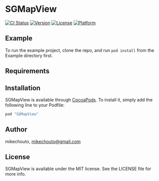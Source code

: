 # SGMapView

[![CI Status](http://img.shields.io/travis/mikechouto/SGMapView.svg?style=flat)](https://travis-ci.org/mikechouto/SGMapView)
[![Version](https://img.shields.io/cocoapods/v/SGMapView.svg?style=flat)](http://cocoapods.org/pods/SGMapView)
[![License](https://img.shields.io/cocoapods/l/SGMapView.svg?style=flat)](http://cocoapods.org/pods/SGMapView)
[![Platform](https://img.shields.io/cocoapods/p/SGMapView.svg?style=flat)](http://cocoapods.org/pods/SGMapView)

## Example

To run the example project, clone the repo, and run `pod install` from the Example directory first.

## Requirements

## Installation

SGMapView is available through [CocoaPods](http://cocoapods.org). To install
it, simply add the following line to your Podfile:

```ruby
pod "SGMapView"
```

## Author

mikechouto, mikechouto@gmail.com

## License

SGMapView is available under the MIT license. See the LICENSE file for more info.

